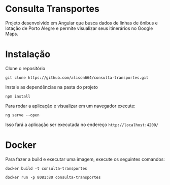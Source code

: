 # Consulta Transportes

Projeto desenvolvido em Angular que busca dados de linhas de ônibus e lotação de Porto Alegre e permite visualizar seus itinerários no Google Maps.

# Instalação

Clone o repositório

`git clone https://github.com/alison664/consulta-transportes.git`

Instale as dependências na pasta do projeto

`npm install`

Para rodar a aplicação e visualizar em um navegador execute:

`ng serve --open`

Isso fará a aplicação ser executada no endereço `http://localhost:4200/`

# Docker

Para fazer a build e executar uma imagem, execute os seguintes comandos:

`docker build -t consulta-transportes`  

`docker run -p 8081:80 consulta-transportes`
